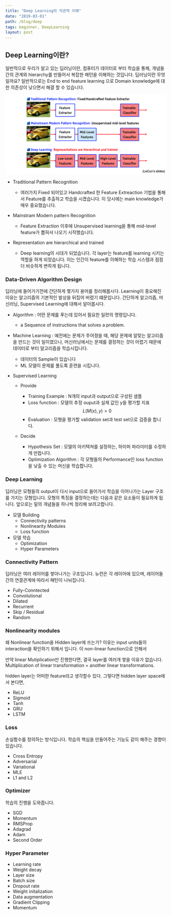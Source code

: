 ```yaml
---
title: "Deep Learning의 직관적 이해"
date: "2019-03-01"
path: /blog/deep
tags: beginner, DeepLearning
layout: post
---
```


## Deep Learning이란?

일반적으로 우리가 알고 있는 딥러닝이란, 컴퓨터가 데이터로 부터 학습을 통해, 개념들 간의 관계와 hierarchy를 만들어서 복잡한 패턴을 이해하는 것입니다. 딥러닝이란 무엇일까요? 일반적으로는 End to end feature learning 으로 Domain knowledge에 대한 의존성이 낮으면서 해결 할 수 있습니다.

<img src="../img/deeplearning.png">

- Traditional Pattern Recognition
    - 여러가지 Fixed 되어있고 Handcrafted 한 Feature Extreaction 기법을 통해서 Feature를 추출하고 학습을 시켰습니다. 이 당시에는 main knowledge가 매우 중요했습니다.
    
- Mainstram Modern pattern Recognition
    - Feature Extraction 이후에 Unsupervised learning을 통해 mid-level feature가 뽑혀서 나오기 시작했습니다.
    
- Representation are hierarchical and trained
    - Deep learning의 시대가 되었습니다. 각 layer는 feature를 learning 시키는 역할을 하게 되었습니다. 이는 인간이 feature를 이해하는 학습 시스템과 점점 더 비슷하게 변하게 됩니다.



### Data-Driven Algorithm Design
딥러닝에 들어가기전에 간단하게 몇가지 용어를 정리해봅시다. Learning이 중요해진 이유는 알고리즘의 기본적인 발상을 뒤집어 버렸기 떄문입니다. 간단하게 알고리즘, 머신러닝, Supervised Learning에 대해서 알아봅시다.

- Algorithm : 어떤 문제를 푸는데 있어서 필요한 일련의 명령입니다.
    - a Sequence of instructions that solves a problem.

- Machine Learning : 예전에는 문제가 주어졌을 때, 해당 문제에 알맞는 알고리즘을 만드는 것이 일이였으나, 머신러닝에서는 문제를 결정하는 것이 어렵기 때문에 데이터로 부터 알고리즘을 학습시킵니다.
    - 데이터의 Sample이 있습니다
    - ML 모델이 문제를 풀도록 훈련을 시킵니다.
    
- Supervised Learning
    - Provide
        - Training Example : N개의 input과 output으로 구성된 샘플
        - Loss function : 모델의 추정 ouput과 실제 값인 y을 평가할 지표 
        $$
        L(M(x),y) > 0
        $$
        - Evaluation : 모형을 평가할 validation set과 test set으로 검증을 합니다.
        
    - Decide
        - Hypothesis Set : 모델의 아키텍쳐를 설정하는, 하이퍼 파라미터를 수정하게 만듭니다.
        - Optimization Algorithm : 각 모형들의 Performance인 loss function을 낮출 수 있는 머신을 학습합니다.  

### Deep Learning

딥러닝은 모형들의 output이 다시 input으로 들어가서 학습을 이어나가는 Layer 구조를 가지는 모형입니다. 모형의 특징을 결정하는데는 다음과 같은 요소들이 필요하게 됩니다. 앞으로는 밑의 개념들을 하나씩 정리해 보려고합니다.

- 모델 Building
    - Connectivity patterns
    - Nonlinearity Modules
    - Loss function
- 모델 학습
    - Optimization
    - Hyper Parameters

### Connectivity Pattern

딥러닝은 여러 레이어를 쌓아나가는 구조입니다. 뉴런은 각 레이어에 있으며, 레이어들간의 연결관계에 따라서 패턴이 나눠집니다.
- Fully-Conntected
- Convolutional
- Dilated
- Recurrent
- Skip / Residual
- Random

### Nonlinearity modules

왜 Nonlinear function을 Hidden layer에 쓰는가? 이유는 input units들의 interaction을 확인하기 위해서 입니다. 이 non-linear function으로 인해서 

만약 linear Mutiplication만 진행한다면, 결국 layer를 여러개 쌓을 이유가 없습니다. Multiplication of linear transformation = another linear transformations. 

hidden layer는 어떠한 feature라고 생각할수 있다. 그렇다면 hidden layer space에서 본다면, 
- ReLU
- Sigmoid
- Tanh
- GRU
- LSTM

### Loss
손실함수를 정의하는 방식입니다. 학습의 핵심을 만들어주는 기능도 같이 해주는 경향이 있습니다.

- Cross Entropy
- Adversarial
- Variational
- MLE
- L1 and L2

### Optimizer
학습의 진행을 도와줍니다.

- SGD
- Momentum
- RMSProp
- Adagrad
- Adam
- Second Order

### Hyper Parameter
- Learning rate
- Weight decay
- Layer size
- Batch size
- Dropout rate
- Weight initalization
- Data augmentation
- Gradient Clipping
- Momentum


```python

```
